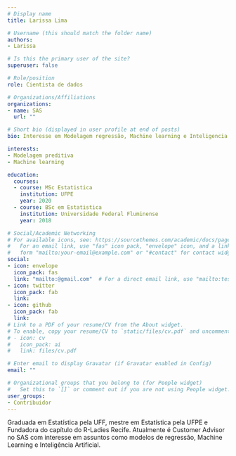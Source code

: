 ```yaml
---
# Display name
title: Larissa Lima

# Username (this should match the folder name)
authors:
- Larissa

# Is this the primary user of the site?
superuser: false

# Role/position
role: Cientista de dados

# Organizations/Affiliations
organizations:
- name: SAS
  url: ""

# Short bio (displayed in user profile at end of posts)
bio: Interesse em Modelagem regressão, Machine learning e Inteligencia artificial

interests:
- Modelagem preditiva 
- Machine learning

education:
  courses:
  - course: MSc Estatistica
    institution: UFPE
    year: 2020
  - course: BSc em Estatistica
    institution: Universidade Federal Fluminense
    year: 2018

# Social/Academic Networking
# For available icons, see: https://sourcethemes.com/academic/docs/page-builder/#icons
#   For an email link, use "fas" icon pack, "envelope" icon, and a link in the
#   form "mailto:your-email@example.com" or "#contact" for contact widget.
social:
- icon: envelope
  icon_pack: fas
  link: "mailto:@gmail.com"  # For a direct email link, use "mailto:test@example.org".
- icon: twitter
  icon_pack: fab
  link: 
- icon: github
  icon_pack: fab
  link: 
# Link to a PDF of your resume/CV from the About widget.
# To enable, copy your resume/CV to `static/files/cv.pdf` and uncomment the lines below.
# - icon: cv
#   icon_pack: ai
#   link: files/cv.pdf

# Enter email to display Gravatar (if Gravatar enabled in Config)
email: ""

# Organizational groups that you belong to (for People widget)
#   Set this to `[]` or comment out if you are not using People widget.
user_groups:
- Contribuidor
---
```


Graduada em Estatística pela UFF, mestre em Estatística pela UFPE e Fundadora do capítulo do R-Ladies Recife. Atualmente é Customer Advisor no SAS com interesse em assuntos como modelos de regressão, Machine Learning e Inteligência Artificial.